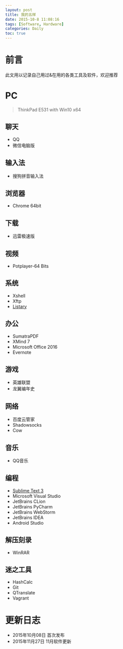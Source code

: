 ```yaml
---
layout: post
title: 我的五样
date: 2015-10-8 11:08:16
tags: [Software, Hardware]
categories: Daily
toc: true
---
```

# 前言
此文用以记录自己用过&在用的各类工具及软件，欢迎推荐

<!-- more -->

# PC

> ThinkPad E531 with Win10 x64

## 聊天

- QQ
- 微信电脑版

## 输入法

- 搜狗拼音输入法

## 浏览器

- Chrome 64bit

## 下载

- 迅雷极速版

## 视频

- Potplayer-64 Bits

## 系统

- Xshell
- Xftp
- [Listary](https://xuanwo.org/2015/07/28/listary/)

## 办公

- SumatraPDF
- XMind 7
- Microsoft Office 2016
- Evernote

## 游戏

- 英雄联盟
- 龙翼编年史

## 网络

- 百度云管家
- Shadowsocks
- Cow

## 音乐

- QQ音乐

## 编程

- [Sublime Text 3](https://xuanwo.org/2014/06/05/sublime-text-3-IDE/)
- Microsoft Visual Studio
- JetBrains CLion
- JetBrains PyCharm
- JetBrains WebStorm
- JetBrains IDEA
- Android Studio

## 解压刻录

- WinRAR

## 迷之工具

- HashCalc
- Git
- QTranslate
- Vagrant

# 更新日志
- 2015年10月08日 首次发布
- 2015年11月27日 11月软件更新